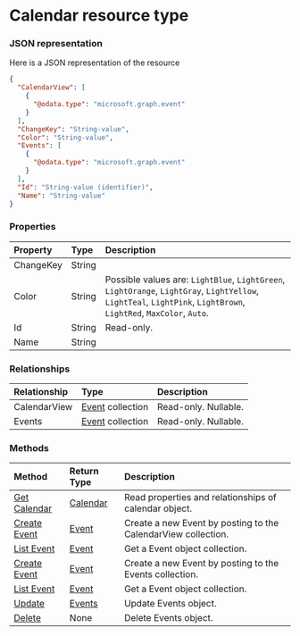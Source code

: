 # Calendar resource type



### JSON representation

Here is a JSON representation of the resource

<!-- {
  "blockType": "resource",
  "optionalProperties": [
    "CalendarView",
    "Events"
  ],
  "@odata.type": "microsoft.graph.calendar"
}-->

```json
{
  "CalendarView": [
    {
      "@odata.type": "microsoft.graph.event"
    }
  ],
  "ChangeKey": "String-value",
  "Color": "String-value",
  "Events": [
    {
      "@odata.type": "microsoft.graph.event"
    }
  ],
  "Id": "String-value (identifier)",
  "Name": "String-value"
}

```
### Properties
| Property	   | Type	|Description|
|:---------------|:--------|:----------|
|ChangeKey|String||
|Color|String| Possible values are: `LightBlue`, `LightGreen`, `LightOrange`, `LightGray`, `LightYellow`, `LightTeal`, `LightPink`, `LightBrown`, `LightRed`, `MaxColor`, `Auto`.|
|Id|String| Read-only.|
|Name|String||

### Relationships
| Relationship | Type	|Description|
|:---------------|:--------|:----------|
|CalendarView|[Event](event.md) collection| Read-only. Nullable.|
|Events|[Event](event.md) collection| Read-only. Nullable.|

### Methods

| Method		   | Return Type	|Description|
|:---------------|:--------|:----------|
|[Get Calendar](../api/calendar_get.md) | [Calendar](calendar.md) |Read properties and relationships of calendar object.|
|[Create Event](../api/calendar_post_calendarview.md) |[Event](event.md)| Create a new Event by posting to the CalendarView collection.|
|[List Event](../api/event_list.md) |[Event](event.md)| Get a Event object collection.|
|[Create Event](../api/calendarview_post_events.md) |[Event](event.md)| Create a new Event by posting to the Events collection.|
|[List Event](../api/event_list.md) |[Event](event.md)| Get a Event object collection.|
|[Update](../api/events_update.md) | [Events](events.md)	|Update Events object. |
|[Delete](../api/events_delete.md) | None |Delete Events object. |

<!-- uuid: 8060035e-062d-44ca-b14d-94eae4b43c22
2015-10-25 14:02:53 UTC -->
<!-- {
  "type": "#page.annotation",
  "description": "Events resource",
  "keywords": "",
  "section": "documentation",
  "tocPath": ""
}-->